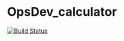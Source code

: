 # OpsDev_calculator
[![Build Status](https://travis-ci.com/MehmetAliCinPXL/OpsDev_calculator.svg?branch=main)](https://travis-ci.com/MehmetAliCinPXL/OpsDev_calculator)
